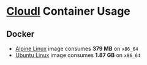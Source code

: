# [CloudI](https://cloudi.org) Container Usage

## Docker

* [Alpine Linux](https://github.com/CloudI/containers/tree/master/docker/alpine#readme) image consumes **379 MB** on `x86_64`
* [Ubuntu Linux](https://github.com/CloudI/containers/tree/master/docker/ubuntu#readme) image consumes **1.87 GB** on `x86_64`

